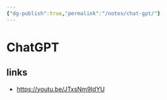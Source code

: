 ```yaml
---
{"dg-publish":true,"permalink":"/notes/chat-gpt/"}
---
```


# ChatGPT

## links

- <https://youtu.be/JTxsNm9IdYU>
